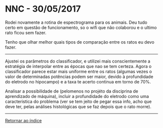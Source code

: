 # NNC - 30/05/2017
 
Rodei novamente a rotina de espectrograma para os animais. Deu tudo certo em questão de funcionamento, so o wifi que não colaborou e o ultimo rato ficou sem fazer.

Tenho que olhar melhor quais tipos de comparação entre os ratos eu devo fazer.


****

Ajustei os parâmetros do classificador, e utilizei mais conscientemente a estratégia de interpolar entre as épocas que nao se tem certeza. Agora o classificador parece estar mais uniforme entre os ratos (algumas vezes o valor de determinadas potências podem ser maior, devido à profundidade do eletrodo no hipocampo) e a taxa te acerto continua em torno de 70%. 

Analisar a possibilidade de (pelomenos no projéto da disciprina de aprendizado de máquina), incluir a profundidade do eletrodo como uma caracteristica do problema (ver se tem jeito de pegar essa info, acho que deve ter, pelas análises histológicas que se faz depois que o rato morre).

****
 
[Retornar ao índice](https://github.com/vittorfp/Open-Lab-Book/blob/master/README.md "Oi")